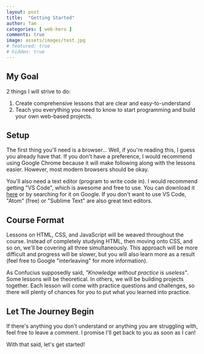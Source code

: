 ```yaml
---
layout: post
title:  "Getting Started"
author: Tam
categories: [ web-hero ]
comments: true
image: assets/images/test.jpg
# featured: true
# hidden: true
---
```


## My Goal
2 things I will strive to do:
  1. Create comprehensive lessons that are clear and easy-to-understand
  2. Teach you everything you need to know to start programming and build your own web-based projects.


## Setup
The first thing you'll need is a browser... Well, if you're reading this, I guess you already have that. If you don't have a preference, I would recommend using Google Chrome because it will make following along with the lessons easier. However, most modern browsers should be okay.

You'll also need a text editor (program to write code in). I would recommend getting "VS Code", which is awesome and free to use.
You can download it [here](https://code.visualstudio.com) or by searching for it on Google. If you don't want to use VS Code, "Atom" (free) or "Sublime Text" are also great text editors.


## Course Format
Lessons on HTML, CSS, and JavaScript will be weaved throughout the course. Instead of completely studying HTML, then moving onto CSS, and so on, we'll be covering all three simultaneously. This approach will be more difficult and progress will be slower, but you will also learn more as a result (feel free to Google "interleaving" for more information).

As Confucius supposedly said, *"Knowledge without practice is useless"*. Some lessons will be theoretical. In others, we will be building projects together. 
Each lesson will come with practice questions and challenges, so there will plenty of chances for you to put what you learned into practice.


## Let The Journey Begin
If there's anything you don't understand or anything you are struggling with, feel free to leave a comment. I promise I'll get back to you as soon as I can!

With that said, let's get started!
